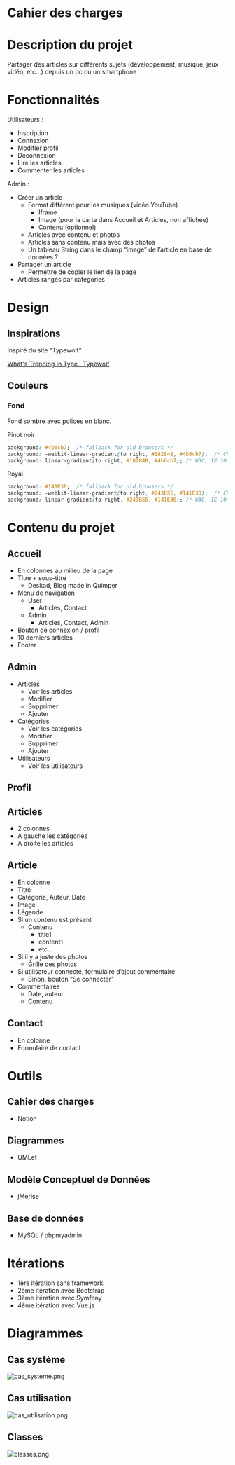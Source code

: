 # Cahier des charges

# Description du projet

Partager des articles sur différents sujets (développement, musique, jeux vidéo, etc...) depuis un pc ou un smartphone

# Fonctionnalités

Utilisateurs :

- Inscription
- Connexion
- Modifier profil
- Déconnexion
- Lire les articles
- Commenter les articles

Admin :

- Créer un article
    - Format différent pour les musiques (vidéo YouTube)
        - Iframe
        - Image (pour la carte dans Accueil et Articles, non affichée)
        - Contenu (optionnel)
    - Articles avec contenu et photos
    - Articles sans contenu mais avec des photos
    - Un tableau String dans le champ “image” de l’article en base de données ?
- Partager un article
    - Permettre de copier le lien de la page
- Articles rangés par catégories

# Design

## Inspirations

Inspiré du site “Typewolf”

[What's Trending in Type · Typewolf](https://www.typewolf.com/)

## Couleurs

### Fond

Fond sombre avec polices en blanc.

Pinot noir

```css
background: #4b6cb7;  /* fallback for old browsers */
background: -webkit-linear-gradient(to right, #182848, #4b6cb7);  /* Chrome 10-25, Safari 5.1-6 */
background: linear-gradient(to right, #182848, #4b6cb7); /* W3C, IE 10+/ Edge, Firefox 16+, Chrome 26+, Opera 12+, Safari 7+ */
```

Royal

```css
background: #141E30;  /* fallback for old browsers */
background: -webkit-linear-gradient(to right, #243B55, #141E30);  /* Chrome 10-25, Safari 5.1-6 */
background: linear-gradient(to right, #243B55, #141E30); /* W3C, IE 10+/ Edge, Firefox 16+, Chrome 26+, Opera 12+, Safari 7+ */
```

# Contenu du projet

## Accueil

- En colonnes au milieu de la page
- Titre + sous-titre
    - Deskad, Blog made in Quimper
- Menu de navigation
    - User
        - Articles, Contact
    - Admin
        - Articles, Contact, Admin
- Bouton de connexion / profil
- 10 derniers articles
- Footer

## Admin

- Articles
    - Voir les articles
    - Modifier
    - Supprimer
    - Ajouter
- Catégories
    - Voir les catégories
    - Modifier
    - Supprimer
    - Ajouter
- Utilisateurs
    - Voir les utilisateurs

## Profil

## Articles

- 2 colonnes
- A gauche les catégories
- A droite les articles

## Article

- En colonne
- Titre
- Catégorie, Auteur, Date
- Image
- Légende
- Si un contenu est présent
    - Contenu
        - title1
        - content1
        - etc...
- Si il y a juste des photos
    - Grille des photos
- Si utilisateur connecté, formulaire d’ajout commentaire
    - Sinon, bouton “Se connecter”
- Commentaires
    - Date, auteur
    - Contenu

## Contact

- En colonne
- Formulaire de contact

# Outils

## Cahier des charges

- Notion

## Diagrammes

- UMLet

## Modèle Conceptuel de Données

- jMerise

## Base de données

- MySQL / phpmyadmin

# Itérations

- 1ère itération sans framework.
- 2ème itération avec Bootstrap
- 3ème itération avec Symfony
- 4ème itération avec Vue.js

# Diagrammes

## Cas système

![cas_systeme.png](/Diagrammes/images/cas_systeme.png)

## Cas utilisation

![cas_utilisation.png](/Diagrammes/images/cas_utilisation.png)

## Classes

![classes.png](/Diagrammes/images/classes.png)

